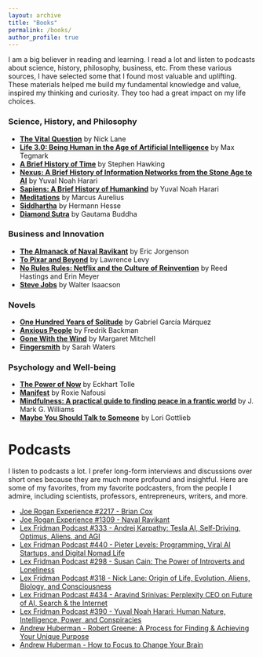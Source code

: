 ```yaml
---
layout: archive
title: "Books"
permalink: /books/
author_profile: true
---
```

I am a big believer in reading and learning. I read a lot and listen to podcasts about science, history, philosophy, business, etc. From these various sources, I have selected some that I found most valuable and uplifting. These materials helped me build my fundamental knowledge and value, inspired my thinking and curiosity. They too had a great impact on my life choices. 

### Science, History, and Philosophy
- **[The Vital Question](https://www.goodreads.com/book/show/26530386-the-vital-question)** by Nick Lane
- **[Life 3.0: Being Human in the Age of Artificial Intelligence](https://www.goodreads.com/book/show/34272565-life-3-0)** by Max Tegmark
- **[A Brief History of Time](https://www.goodreads.com/book/show/2094.A_Briefer_History_of_Time)** by Stephen Hawking
- **[Nexus: A Brief History of Information Networks from the Stone Age to AI](https://www.goodreads.com/book/show/204927599-nexus)** by Yuval Noah Harari
- **[Sapiens: A Brief History of Humankind](https://www.goodreads.com/book/show/23692271-sapiens)** by Yuval Noah Harari
- **[Meditations](https://www.goodreads.com/book/show/1168191.Meditations)** by Marcus Aurelius
- **[Siddhartha](https://www.goodreads.com/book/show/52036.Siddhartha)** by Hermann Hesse
- **[Diamond Sutra](https://www.goodreads.com/book/show/1182117.The_Diamond_Sutra_and_The_Sutra_of_Hui_Neng)** by Gautama Buddha

### Business and Innovation
- **[The Almanack of Naval Ravikant](https://www.goodreads.com/book/show/54898389-the-almanack-of-naval-ravikant)** by Eric Jorgenson
- **[To Pixar and Beyond](https://www.goodreads.com/book/show/28114529-to-pixar-and-beyond)** by Lawrence Levy
- **[No Rules Rules: Netflix and the Culture of Reinvention](https://www.goodreads.com/book/show/49099937-no-rules-rules)** by Reed Hastings and Erin Meyer
- **[Steve Jobs](https://www.goodreads.com/book/show/11084145-steve-jobs)** by Walter Isaacson

### Novels
- **[One Hundred Years of Solitude](https://www.goodreads.com/book/show/320.One_Hundred_Years_of_Solitude)** by Gabriel García Márquez
- **[Anxious People](https://www.goodreads.com/book/show/49127718-anxious-people)** by Fredrik Backman
- **[Gone With the Wind](https://www.goodreads.com/book/show/9810317-gone-with-the-wind)** by Margaret Mitchell
- **[Fingersmith](https://www.goodreads.com/book/show/8913370-fingersmith)** by Sarah Waters
 
### Psychology and Well-being
- **[The Power of Now](https://www.goodreads.com/book/show/6708.The_Power_of_Now)** by Eckhart Tolle
- **[Manifest](https://www.goodreads.com/book/show/58864266-manifest)** by Roxie Nafousi
- **[Mindfulness: A practical guide to finding peace in a frantic world](https://www.goodreads.com/book/show/18962404-mindfulness)** by J. Mark G. Williams
- **[Maybe You Should Talk to Someone](https://www.goodreads.com/book/show/37570546-maybe-you-should-talk-to-someone)** by Lori Gottlieb


# Podcasts
I listen to podcasts a lot. I prefer long-form interviews and discussions over short ones because they are much more profound and insightful. Here are some of my favorites, from my favorite podcasters, from the people I admire, including scientists, professors, entrepreneurs, writers, and more.

- [Joe Rogan Experience #2217 - Brian Cox](https://youtu.be/Rc7OHXJtWco?si=uw4pRmrX-CMGDMtl)
- [Joe Rogan Experience #1309 - Naval Ravikant](https://youtu.be/3qHkcs3kG44?si=JZXDi-WYj7qYBn67)
- [Lex Fridman Podcast #333 - Andrej Karpathy: Tesla AI, Self-Driving, Optimus, Aliens, and AGI](https://www.youtube.com/watch?v=cdiD-9MMpb0&list=PLp4Iod5s_iFJMj18KvukepIBbIQ3fRKKo&index=15&ab_channel=LexFridman)
- [Lex Fridman Podcast #440 - Pieter Levels: Programming, Viral AI Startups, and Digital Nomad Life](https://www.youtube.com/watch?v=oFtjKbXKqbg&list=PLp4Iod5s_iFJMj18KvukepIBbIQ3fRKKo&index=14&ab_channel=LexFridman)
- [Lex Fridman Podcast #298 - Susan Cain: The Power of Introverts and Loneliness](https://www.youtube.com/watch?v=j4PEu4sVD40&list=PLp4Iod5s_iFJMj18KvukepIBbIQ3fRKKo&index=14&ab_channel=LexFridman)
- [Lex Fridman Podcast #318 - Nick Lane: Origin of Life, Evolution, Aliens, Biology, and Consciousness](https://youtu.be/tOtdJcco3YM?si=kI7umE_ZL7UnqtuD)
- [Lex Fridman Podcast #434 - Aravind Srinivas: Perplexity CEO on Future of AI, Search & the Internet](https://www.youtube.com/watch?v=e-gwvmhyU7A&list=PLp4Iod5s_iFJMj18KvukepIBbIQ3fRKKo&index=17&ab_channel=LexFridman)
- [Lex Fridman Podcast #390 - Yuval Noah Harari: Human Nature, Intelligence, Power, and Conspiracies](https://www.youtube.com/watch?v=Mde2q7GFCrw&list=PLp4Iod5s_iFJMj18KvukepIBbIQ3fRKKo&index=2&ab_channel=LexFridman)
- [Andrew Huberman - Robert Greene: A Process for Finding & Achieving Your Unique Purpose](https://www.youtube.com/watch?v=50BZQRT1dAg&list=PLp4Iod5s_iFJMj18KvukepIBbIQ3fRKKo&index=3&ab_channel=AndrewHuberman)
- [Andrew Huberman - How to Focus to Change Your Brain](https://www.youtube.com/watch?v=LG53Vxum0as&list=PLp4Iod5s_iFJMj18KvukepIBbIQ3fRKKo&index=12&ab_channel=AndrewHuberman)











